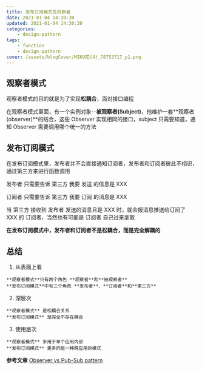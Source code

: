 ```yaml
---
title: 发布订阅模式及观察者
date: 2021-01-04 14:30:30
updated: 2021-01-04 14:30:30
categories:
    - design-pattern
tags:
    - function
    - design-pattern
cover: /assets/blogCover/MIKU花(4)_78753717_p1.png
---
```


##  观察者模式

  观察者模式的目的就是为了实现**松耦合**，面对接口编程

  在观察者模式里面，有一个实例对象--**被观察者(Subject)**，他维护一套**观察者(observer)**的结合，这些 Observer 实现相同的接口，subject 只需要知道，通知 Observer 需要调用哪个统一的方法

##  发布订阅模式

  在发布订阅模式里，发布者并不会直接通知订阅者，发布者和订阅者彼此不相识，通过第三方来进行函数调用

  <!-- TODO: 学习 使用flow 画流程图 -->

  发布者 只需要告诉 第三方 我要 发送 的信息是 XXX

  订阅者 只需要告诉 第三方 我要 订阅 的消息是 XXX

  当 第三方 接收到 发布者 发送的消息且是 XXX 时，就会报消息推送给订阅了 XXX 的 订阅者，当然也有可能是 订阅者 自己过来拿取

  **在发布订阅模式中，发布者和订阅者不是松耦合，而是完全解耦的**

## 总结

  1. 从表面上看

    **观察者模式**只有两个角色 **观察者**和**被观察者**
    **发布订阅模式**中有三个角色 **发布者**、**订阅者**和**第三方**
  
  2. 深层次

    **观察者模式** 是松耦合关系
    **发布订阅模式** 是完全不存在耦合

  3. 使用层次

    **观察者模式** 多用于单个应用内部
    **发布订阅模式** 更多的是一种跨应用的模式

  
**参考文章**
[Observer vs Pub-Sub pattern](https://hackernoon.com/observer-vs-pub-sub-pattern-50d3b27f838c)